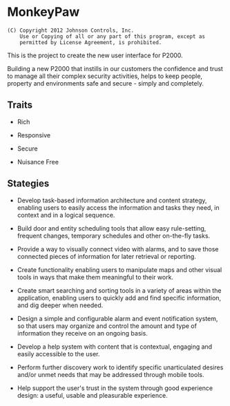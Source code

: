 MonkeyPaw
=========


    (C) Copyright 2012 Johnson Controls, Inc.
        Use or Copying of all or any part of this program, except as
        permitted by License Agreement, is prohibited.


This is the project to create the new user interface for P2000.

Building a new P2000 that instills in our customers the confidence and trust to manage all their complex security activities, helps to keep people, property and environments safe and secure - simply and completely.

Traits
--------

* Rich

* Responsive

* Secure

* Nuisance Free

Stategies
-------------

* Develop task-based information architecture and content strategy, enabling users to easily access the information and tasks they need, in context and in a logical sequence. 

* Build door and entity scheduling tools that allow easy rule-setting, frequent changes, temporary schedules and other on-the-fly tasks.

* Provide a way to visually connect video with alarms, and to save those connected pieces of information for later retrieval or reporting.

* Create functionality enabling users to manipulate maps and other visual tools in ways that make them meaningful to their work.

* Create smart searching and sorting tools in a variety of areas within the application, enabling users to quickly add and find specific information, and dig deeper when needed.

* Design a simple and configurable alarm and event notification system, so that users may organize and control the amount and type of information they receive on an ongoing basis. 

* Develop a help system with content that is contextual, engaging and easily accessible to the user.

* Perform further discovery work to identify specific unarticulated desires and/or unmet needs that may be addressed through mobile tools.

* Help support the user's trust in the system through good experience design: a useful, usable and pleasurable experience. 

